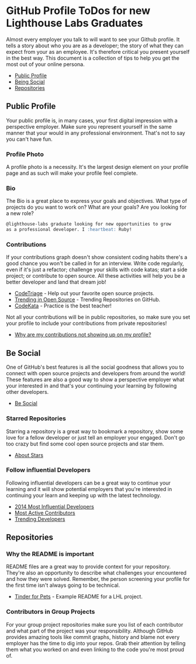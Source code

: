 # GitHub Profile ToDos for new Lighthouse Labs Graduates
Almost every employer you talk to will want to see your Github
profile. It tells a story about who you are as a developer;
the story of what they can expect from your as an employee.  It's
therefore critical you present yourself in the best way.  This document
is a collection of tips to help you get the most out of your online
persona.

* [Public Profile](#public-profile)
* [Being Social](#be-social)
* [Repositories](#repositories)

## Public Profile
Your public profile is, in many cases, your first digital impression with
a perspective employer.  Make sure you represent yourself in the same
manner that your would in any professional environment.  That's not to say
you can't have fun.

### Profile Photo
A profile photo is a necessity.  It's the largest design element on your profile
page and as such will make your profile feel complete.

### Bio
The Bio is a great place to express your goals and objectives.
What type of projects do you want to work on?  What are your goals?  Are you
looking for a new role?

``` markdown
@lighthouse-labs graduate looking for new opportunities to grow
as a professional developer. I :heartbeat: Ruby!
```

### Contributions
If your contributions graph doesn't show consistent coding habits there's a
good chance you won't be called in for an interview.  Write code regularly,
even if it's just a refactor; challenge your skills with code katas; start a side project; or
contribute to open source.  All these activities will help you be a better developer and land that
dream job!

* [CodeTriage](https://www.codetriage.com/) - Help out your favorite open source projects.
* [Trending in Open Source](https://github.com/trending) - Trending Repositories on GitHub.
* [CodeKata](http://codekata.com/) - Practice is the best teacher!

Not all your contributions will be in public repositories, so make sure you set
your profile to include your contributions from private repositories!

* [Why are my contributions not showing up on my profile?](https://help.github.com/articles/why-are-my-contributions-not-showing-up-on-my-profile/)

## Be Social

One of GitHub's best features is all the social goodness that allows you to
connect with open source projects and developers from around the world!  These
features are also a good way to show a perspective employer what your interested
in and that's your continuing your learning by following other developers.

* [Be Social](https://help.github.com/articles/be-social/)

### Starred Repositories
Starring a repository is a great way to bookmark a repository, show some love
for a fellow developer or just tell an employer your engaged.  Don't go too crazy
but find some cool open source projects and star them.

* [About Stars](https://help.github.com/articles/about-stars/)

### Follow influential Developers
Following influential developers can be a great way to continue your learning
and it will show potential employers that you're interested in continuing your
learn and keeping up with the latest technology.

* [2014 Most Influential Developers](https://github.com/floydwch/the-most-influential-developers-on-github)
* [Most Active Contributors](https://github.com/floydwch/the-most-influential-developers-on-github)
* [Trending Developers](https://github.com/trending/developers)

## Repositories

### Why the README is important
README files are a great way to provide context for your repository. They're also an 
opportunity to describe what challenges your encountered and how they were solved.
Remember, the person screening your profile for the first time isn't always going to be
technical.

* [Tinder for Pets](https://github.com/LHLGraduate/final-project) - Example README for a LHL project.

### Contributors in Group Projects
For your group project repositories make sure you list of each contributor and
what part of the project was your responsibility.  Although GitHub provides
amazing tools like commit graphs, history and blame not every employer has the
time to dig into your repos. Grab their attention by telling them what you worked
on and even linking to the code you're most proud of.
